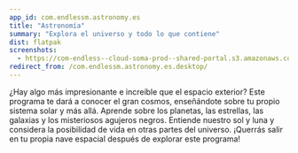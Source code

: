 ```yaml
---
app_id: com.endlessm.astronomy.es
title: "Astronomía"
summary: "Explora el universo y todo lo que contiene"
dist: flatpak
screenshots:
  - https://com-endless--cloud-soma-prod--shared-portal.s3.amazonaws.com/apps.238.screenshots.c80fbe0a-53af-4d58-8691-67e8567b3447_201810161552772121.png
redirect_from: /com.endlessm.astronomy.es.desktop/
---
```


<p>¿Hay algo más impresionante e increíble que el espacio exterior? Este programa te dará a conocer el gran cosmos, enseñándote sobre tu propio sistema solar y más allá. Aprende sobre los planetas, las estrellas, las galaxias y los misteriosos agujeros negros. Entiende nuestro sol y luna y considera la posibilidad de vida en otras partes del universo. ¡Querrás salir en tu propia nave espacial después de explorar este programa!</p>